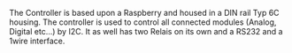 The Controller is based upon a Raspberry and housed in a DIN rail Typ 6C housing.
The controller is used to control all connected modules (Analog, Digital etc...) by I2C.
It as well has two Relais on its own and a RS232 and a 1wire interface.
